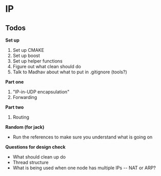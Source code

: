 # IP

## Todos
**Set up** 
1) Set up CMAKE
2) Set up boost
3) Set up helper functions
4) Figure out what clean should do
5) Talk to Madhav about what to put in .gitignore (tools?)

**Part one**
1) "IP-in-UDP encapsulation"
2) Forwarding

**Part two**
1) Routing

**Random (for jack)**
- Run the references to make sure you understand what is going on 

**Questions for design check**
- What should clean up do
- Thread structure
- What is being used when one node has multiple IPs -- NAT or ARP? 
